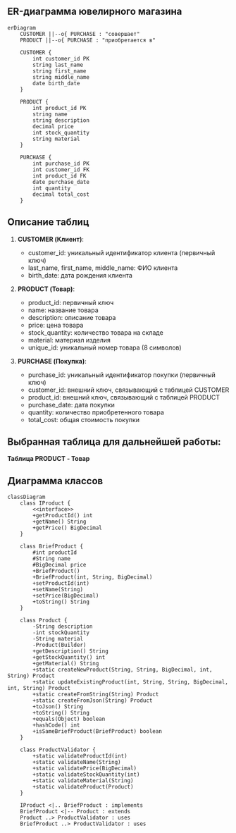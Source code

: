 ## ER-диаграмма ювелирного магазина

```mermaid
erDiagram
    CUSTOMER ||--o{ PURCHASE : "совершает"
    PRODUCT ||--o{ PURCHASE : "приобретается в"

    CUSTOMER {
        int customer_id PK
        string last_name
        string first_name
        string middle_name
        date birth_date
    }

    PRODUCT {
        int product_id PK
        string name
        string description
        decimal price
        int stock_quantity
        string material
    }

    PURCHASE {
        int purchase_id PK
        int customer_id FK
        int product_id FK
        date purchase_date
        int quantity
        decimal total_cost
    }
```

## Описание таблиц

1. **CUSTOMER (Клиент)**:
   - customer_id: уникальный идентификатор клиента (первичный ключ)
   - last_name, first_name, middle_name: ФИО клиента
   - birth_date: дата рождения клиента

2. **PRODUCT (Товар)**:
   - product_id: первичный ключ
   - name: название товара
   - description: описание товара
   - price: цена товара
   - stock_quantity: количество товара на складе
   - material: материал изделия
   - unique_id: уникальный номер товара (8 символов)

3. **PURCHASE (Покупка)**:
   - purchase_id: уникальный идентификатор покупки (первичный ключ)
   - customer_id: внешний ключ, связывающий с таблицей CUSTOMER
   - product_id: внешний ключ, связывающий с таблицей PRODUCT
   - purchase_date: дата покупки
   - quantity: количество приобретенного товара
   - total_cost: общая стоимость покупки

## Выбранная таблица для дальнейшей работы:
**Таблица PRODUCT - Товар**

## Диаграмма классов
```mermaid
classDiagram
    class IProduct {
        <<interface>>
        +getProductId() int
        +getName() String
        +getPrice() BigDecimal
    }

    class BriefProduct {
        #int productId
        #String name
        #BigDecimal price
        +BriefProduct()
        +BriefProduct(int, String, BigDecimal)
        +setProductId(int)
        +setName(String)
        +setPrice(BigDecimal)
        +toString() String
    }

    class Product {
        -String description
        -int stockQuantity
        -String material
        -Product(Builder)
        +getDescription() String
        +getStockQuantity() int
        +getMaterial() String
        +static createNewProduct(String, String, BigDecimal, int, String) Product
        +static updateExistingProduct(int, String, String, BigDecimal, int, String) Product
        +static createFromString(String) Product
        +static createFromJson(String) Product
        +toJson() String
        +toString() String
        +equals(Object) boolean
        +hashCode() int
        +isSameBriefProduct(BriefProduct) boolean
    }

    class ProductValidator {
        +static validateProductId(int)
        +static validateName(String)
        +static validatePrice(BigDecimal)
        +static validateStockQuantity(int)
        +static validateMaterial(String)
        +static validateProduct(Product)
    }

    IProduct <|.. BriefProduct : implements
    BriefProduct <|-- Product : extends
    Product ..> ProductValidator : uses
    BriefProduct ..> ProductValidator : uses
```

